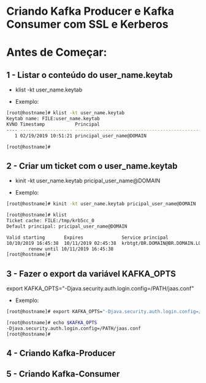 # Criando Kafka Producer e Kafka Consumer com SSL e Kerberos

# Antes de Começar:

## 1 - Listar o conteúdo do user_name.keytab

- klist -kt user_name.keytab

- Exemplo: 
``` sh
[root@hostname]# klist -kt user_name.keytab
Keytab name: FILE:user_name.keytab
KVNO Timestamp           Principal
---- ------------------- ------------------------------------------------------
   1 02/19/2019 10:51:21 principal_user_name@DOMAIN

[root@hostname]#

```
## 2 - Criar um ticket com  o user_name.keytab

- kinit -kt user_name.keytab pricipal_user_name@DOMAIN

- Exemplo:
``` sh
[root@hostname]# kinit -kt user_name.keytab pricipal_user_name@DOMAIN

[root@hostname]# klist
Ticket cache: FILE:/tmp/krb5cc_0
Default principal: pricipal_user_name@DOMAIN

Valid starting       Expires              Service principal
10/10/2019 16:45:38  10/11/2019 02:45:38  krbtgt/BR.DOMAIN@BR.DOMAIN.LOCAL
        renew until 10/11/2019 16:45:38
[root@hostname]#
```

## 3 - Fazer o export da variável KAFKA_OPTS

export KAFKA_OPTS="-Djava.security.auth.login.config=/PATH/jaas.conf"

- Exemplo:
``` sh
[root@hostname]# export KAFKA_OPTS="-Djava.security.auth.login.config=/PATH/jaas.conf"

[root@hostname]# echo $KAFKA_OPTS
-Djava.security.auth.login.config=/PATH/jaas.conf
[root@hostname]#

```

## 4 - Criando Kafka-Producer



## 5 - Criando Kafka-Consumer
